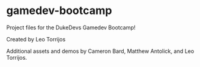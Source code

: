 # gamedev-bootcamp
Project files for the DukeDevs Gamedev Bootcamp!

Created by Leo Torrijos

Additional assets and demos by Cameron Bard, Matthew Antolick, and Leo Torrijos.
